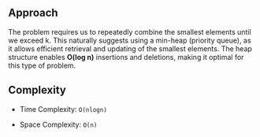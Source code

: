 ## Approach
The problem requires us to repeatedly combine the smallest elements until we exceed k. This naturally suggests using a min-heap (priority queue), as it allows efficient retrieval and updating of the smallest elements.
The heap structure enables **O(log n)** insertions and deletions, making it optimal for this type of problem.
## Complexity
- Time Complexity:
`O(nlogn)`

- Space Complexity:
`O(n)`
